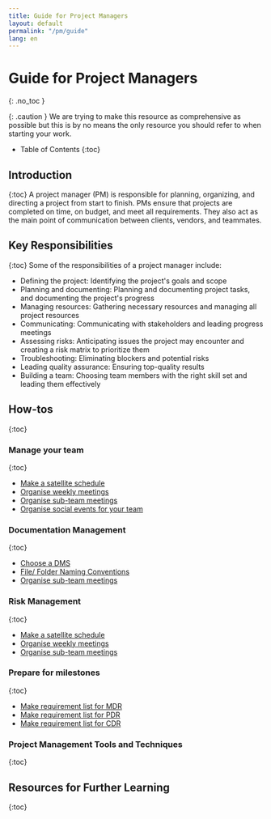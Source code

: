 ```yaml
---
title: Guide for Project Managers
layout: default
permalink: "/pm/guide"
lang: en
---
```


# Guide for Project Managers
{: .no_toc }

{: .caution }
We are trying to make this resource as comprehensive as possible but this is by no means the only resource you should refer to when starting your work.


- Table of Contents
{:toc}

## Introduction
{:toc}
A project manager (PM) is responsible for planning, organizing, and directing a project from start to finish. PMs ensure that projects are completed on time, on budget, and meet all requirements. They also act as the main point of communication between clients, vendors, and teammates. 

## Key Responsibilities
{:toc}
Some of the responsibilities of a project manager include:
- Defining the project: Identifying the project's goals and scope 
- Planning and documenting: Planning and documenting project tasks, and documenting the project's progress 
- Managing resources: Gathering necessary resources and managing all project resources 
- Communicating: Communicating with stakeholders and leading progress meetings 
- Assessing risks: Anticipating issues the project may encounter and creating a risk matrix to prioritize them 
- Troubleshooting: Eliminating blockers and potential risks 
- Leading quality assurance: Ensuring top-quality results 
- Building a team: Choosing team members with the right skill set and leading them effectively


## How-tos
{:toc}

### Manage your team
{:toc}

- [Make a satellite schedule]({{site.url}}/pm/guide/)
- [Organise weekly meetings]({{site.url}}/pm/guide/)
- [Organise sub-team meetings]({{site.url}}/pm/guide/)
- [Organise social events for your team]({{site.url}}/pm/guide/)


### Documentation Management
{:toc}

- [Choose a DMS]({{/_project-managers/pm-choose-a-dms.md}})
- [File/ Folder Naming Conventions]({{/_project-managers/pm-naming-conventionsl}})
- [Organise sub-team meetings]({{site.url}}/pm/guide/)

### Risk Management
{:toc}
- [Make a satellite schedule]({{site.url}}/pm/guide/)
- [Organise weekly meetings]({{site.url}}/pm/guide/)
- [Organise sub-team meetings]({{site.url}}/pm/guide/)


### Prepare for milestones
{:toc}

- [Make requirement list for MDR]({{site.url}}/pm/guide/)
- [Make requirement list for PDR]({{site.url}}/pm/guide/)
- [Make requirement list for CDR]({{site.url}}/pm/guide/)

### Project Management Tools and Techniques
{:toc}


## Resources for Further Learning
{:toc}
